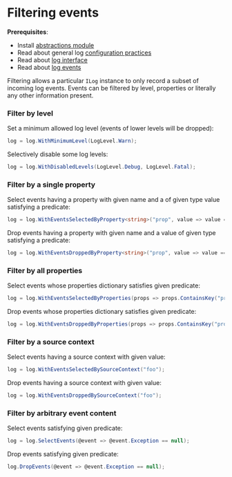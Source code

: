 # Filtering events

**Prerequisites**:

* Install [abstractions module](../modules/abstractions.md)
* Read about general log [configuration practices](../configuration.md)
* Read about [log interface](../concepts/log-interface.md)
* Read about [log events](../concepts/log-events.md)

Filtering allows a particular `ILog` instance to only record a subset of incoming log events. Events can be filtered by level, properties or literally any other information present.

### Filter by level

Set a minimum allowed log level \(events of lower levels will be dropped\):

```csharp
log = log.WithMinimumLevel(LogLevel.Warn);
```

Selectively disable some log levels:

```csharp
log = log.WithDisabledLevels(LogLevel.Debug, LogLevel.Fatal);
```



### Filter by a single property

Select events having a property with given name and a of given type value satisfying a predicate:

```csharp
log = log.WithEventsSelectedByProperty<string>("prop", value => value == "foo");
```

Drop events having a property with given name and a value of given type satisfying a predicate:

```csharp
log = log.WithEventsDroppedByProperty<string>("prop", value => value == "foo");
```



### Filter by all properties

Select events whose properties dictionary satisfies given predicate:

```csharp
log = log.WithEventsSelectedByProperties(props => props.ContainsKey("prop"));
```

Drop events whose properties dictionary satisfies given predicate:

```csharp
log = log.WithEventsDroppedByProperties(props => props.ContainsKey("prop"));
```



### Filter by a source context

Select events having a source context with given value:

```csharp
log = log.WithEventsSelectedBySourceContext("foo");
```

Drop events having a source context with given value:

```csharp
log = log.WithEventsDroppedBySourceContext("foo");
```



### Filter by arbitrary event content

Select events satisfying given predicate:

```csharp
log = log.SelectEvents(@event => @event.Exception == null);
```

Drop events satisfying given predicate:

```csharp
log.DropEvents(@event => @event.Exception == null);
```

